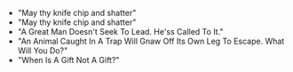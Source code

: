 * "May thy knife chip and shatter" 
* "May thy knife chip and shatter"
* "A Great Man Doesn't Seek To Lead. He'ss Called To It."
* "An Animal Caught In A Trap Will Gnaw Off Its Own Leg To Escape. What Will You Do?"
* "When Is A Gift Not A Gift?"
